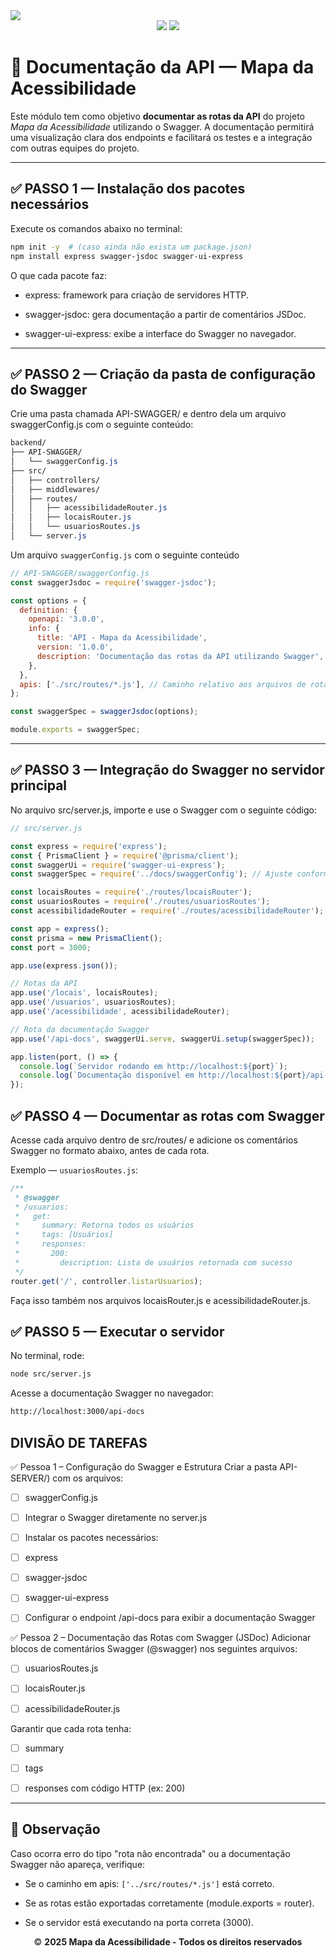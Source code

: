 <div text-align="center">
  <img src="https://github.com/user-attachments/assets/1b9be736-7232-40cc-970c-df50c2202028"></img>
</div>

<div align="center">
  <img src="https://img.shields.io/badge/Swagger-85EA2D?style=flat&logo=swagger&logoColor=black" />

  <img src="https://img.shields.io/badge/API-0078D4?style=flat" />
</div>


# 📘 Documentação da API — Mapa da Acessibilidade

Este módulo tem como objetivo **documentar as rotas da API** do projeto _Mapa da Acessibilidade_ utilizando o Swagger. A documentação permitirá uma visualização clara dos endpoints e facilitará os testes e a integração com outras equipes do projeto.

---

## ✅ PASSO 1 — Instalação dos pacotes necessários

Execute os comandos abaixo no terminal:

```bash
npm init -y  # (caso ainda não exista um package.json)
npm install express swagger-jsdoc swagger-ui-express
```

O que cada pacote faz:

* express: framework para criação de servidores HTTP.

* swagger-jsdoc: gera documentação a partir de comentários JSDoc.

* swagger-ui-express: exibe a interface do Swagger no navegador.

---

## ✅ PASSO 2 — Criação da pasta de configuração do Swagger


Crie uma pasta chamada API-SWAGGER/ e dentro dela um arquivo swaggerConfig.js com o seguinte conteúdo:

```css
backend/
├── API-SWAGGER/
│   └── swaggerConfig.js
├── src/
│   ├── controllers/
│   ├── middlewares/
│   ├── routes/
│   │   ├── acessibilidadeRouter.js
│   │   ├── locaisRouter.js
│   │   └── usuariosRoutes.js
│   └── server.js
```

Um arquivo `swaggerConfig.js` com o seguinte conteúdo


```js
// API-SWAGGER/swaggerConfig.js
const swaggerJsdoc = require('swagger-jsdoc');

const options = {
  definition: {
    openapi: '3.0.0',
    info: {
      title: 'API - Mapa da Acessibilidade',
      version: '1.0.0',
      description: 'Documentação das rotas da API utilizando Swagger',
    },
  },
  apis: ['./src/routes/*.js'], // Caminho relativo aos arquivos de rota
};

const swaggerSpec = swaggerJsdoc(options);

module.exports = swaggerSpec;
```

---

## ✅ PASSO 3 — Integração do Swagger no servidor principal

No arquivo src/server.js, importe e use o Swagger com o seguinte código:

```js
// src/server.js

const express = require('express');
const { PrismaClient } = require('@prisma/client');
const swaggerUi = require('swagger-ui-express');
const swaggerSpec = require('../docs/swaggerConfig'); // Ajuste conforme o caminho da sua pasta docs

const locaisRoutes = require('./routes/locaisRouter');
const usuariosRoutes = require('./routes/usuariosRoutes');
const acessibilidadeRouter = require('./routes/acessibilidadeRouter');

const app = express();
const prisma = new PrismaClient();
const port = 3000;

app.use(express.json());

// Rotas da API
app.use('/locais', locaisRoutes);
app.use('/usuarios', usuariosRoutes);
app.use('/acessibilidade', acessibilidadeRouter);

// Rota da documentação Swagger
app.use('/api-docs', swaggerUi.serve, swaggerUi.setup(swaggerSpec));

app.listen(port, () => {
  console.log(`Servidor rodando em http://localhost:${port}`);
  console.log(`Documentação disponível em http://localhost:${port}/api-docs`);
});
```

## ✅ PASSO 4 — Documentar as rotas com Swagger

Acesse cada arquivo dentro de src/routes/ e adicione os comentários Swagger no formato abaixo, antes de cada rota.

Exemplo — `usuariosRoutes.js`:


```js
/**
 * @swagger
 * /usuarios:
 *   get:
 *     summary: Retorna todos os usuários
 *     tags: [Usuários]
 *     responses:
 *       200:
 *         description: Lista de usuários retornada com sucesso
 */
router.get('/', controller.listarUsuarios);
```

Faça isso também nos arquivos locaisRouter.js e acessibilidadeRouter.js.

## ✅ PASSO 5 — Executar o servidor
No terminal, rode:

```bash
node src/server.js
```

Acesse a documentação Swagger no navegador:

```bash
http://localhost:3000/api-docs
```

## DIVISÃO DE TAREFAS

✅ Pessoa 1 – Configuração do Swagger e Estrutura
 Criar a pasta API-SERVER/) com os arquivos:

- [ ] swaggerConfig.js

- [ ] Integrar o Swagger diretamente no server.js

- [ ] Instalar os pacotes necessários:

- [ ] express

- [ ] swagger-jsdoc

- [ ] swagger-ui-express

- [ ] Configurar o endpoint /api-docs para exibir a documentação Swagger

✅ Pessoa 2 – Documentação das Rotas com Swagger (JSDoc)
 Adicionar blocos de comentários Swagger (@swagger) nos seguintes arquivos:

- [ ] usuariosRoutes.js

- [ ] locaisRouter.js

- [ ] acessibilidadeRouter.js

 Garantir que cada rota tenha:

- [ ] summary

- [ ] tags

- [ ] responses com código HTTP (ex: 200)

---

## 📌 Observação

Caso ocorra erro do tipo "rota não encontrada" ou a documentação Swagger não apareça, verifique:

* Se o caminho em apis: `['../src/routes/*.js']` está correto.

* Se as rotas estão exportadas corretamente (module.exports = router).

* Se o servidor está executando na porta correta (3000).

<div align="center"> 
  <footer> &copy; <strong>2025 Mapa da Acessibilidade - Todos os direitos reservados</strong>
  </footer>
</div> 
